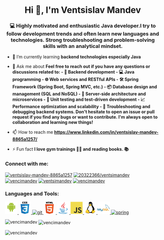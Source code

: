 <h1 align="center">Hi 👋, I'm Ventsislav Mandev</h1>
<h3 align="center">💻 Highly motivated and enthusiastic Java developer.I try to follow development trends and often learn new languages and technologies. Strong troubleshooting and problem-solving skills with an analytical mindset.</h3>

- 🌱 I’m currently learning **backend technologies especially Java**

- 💬 Ask me about **Feel free to reach out if you have any questions or discussions related to: - 🚀 Backend development - 💻 Java programming - 🌐 Web services and RESTful APIs - 🛠️ Spring Framework (Spring Boot, Spring MVC, etc.) - 📦 Database design and management (SQL and NoSQL) - 🤖 Server-side architecture and microservices - 🧪 Unit testing and test-driven development - 📈 Performance optimization and scalability - 🚧 Troubleshooting and debugging backend systems. Don't hesitate to open an issue or pull request if you find any bugs or want to contribute. I'm always open to collaboration and learning new things!**

- 📫 How to reach me **https://www.linkedin.com/in/ventsislav-mandev-8865a1257/**

- ⚡ Fun fact **I love gym trainings 💪🏻 and reading books. 📚**

<h3 align="left">Connect with me:</h3>
<p align="left">
<a href="https://linkedin.com/in/ventsislav-mandev-8865a1257" target="blank"><img align="center" src="https://raw.githubusercontent.com/rahuldkjain/github-profile-readme-generator/master/src/images/icons/Social/linked-in-alt.svg" alt="ventsislav-mandev-8865a1257" height="30" width="40" /></a>
<a href="https://stackoverflow.com/users/20322366/ventsimandev" target="blank"><img align="center" src="https://raw.githubusercontent.com/rahuldkjain/github-profile-readme-generator/master/src/images/icons/Social/stack-overflow.svg" alt="20322366/ventsimandev" height="30" width="40" /></a>
<a href="https://fb.com/vencimandev" target="blank"><img align="center" src="https://raw.githubusercontent.com/rahuldkjain/github-profile-readme-generator/master/src/images/icons/Social/facebook.svg" alt="vencimandev" height="30" width="40" /></a>
<a href="https://instagram.com/ventsimandev" target="blank"><img align="center" src="https://raw.githubusercontent.com/rahuldkjain/github-profile-readme-generator/master/src/images/icons/Social/instagram.svg" alt="ventsimandev" height="30" width="40" /></a>
<a href="https://www.leetcode.com/vencimandev" target="blank"><img align="center" src="https://raw.githubusercontent.com/rahuldkjain/github-profile-readme-generator/master/src/images/icons/Social/leet-code.svg" alt="vencimandev" height="30" width="40" /></a>
</p>

<h3 align="left">Languages and Tools:</h3>
<p align="left"> <a href="https://developer.android.com" target="_blank" rel="noreferrer"> <img src="https://raw.githubusercontent.com/devicons/devicon/master/icons/android/android-original-wordmark.svg" alt="android" width="40" height="40"/> </a> <a href="https://www.w3schools.com/css/" target="_blank" rel="noreferrer"> <img src="https://raw.githubusercontent.com/devicons/devicon/master/icons/css3/css3-original-wordmark.svg" alt="css3" width="40" height="40"/> </a> <a href="https://git-scm.com/" target="_blank" rel="noreferrer"> <img src="https://www.vectorlogo.zone/logos/git-scm/git-scm-icon.svg" alt="git" width="40" height="40"/> </a> <a href="https://www.w3.org/html/" target="_blank" rel="noreferrer"> <img src="https://raw.githubusercontent.com/devicons/devicon/master/icons/html5/html5-original-wordmark.svg" alt="html5" width="40" height="40"/> </a> <a href="https://www.java.com" target="_blank" rel="noreferrer"> <img src="https://raw.githubusercontent.com/devicons/devicon/master/icons/java/java-original.svg" alt="java" width="40" height="40"/> </a> <a href="https://developer.mozilla.org/en-US/docs/Web/JavaScript" target="_blank" rel="noreferrer"> <img src="https://raw.githubusercontent.com/devicons/devicon/master/icons/javascript/javascript-original.svg" alt="javascript" width="40" height="40"/> </a> <a href="https://www.linux.org/" target="_blank" rel="noreferrer"> <img src="https://raw.githubusercontent.com/devicons/devicon/master/icons/linux/linux-original.svg" alt="linux" width="40" height="40"/> </a> <a href="https://www.mysql.com/" target="_blank" rel="noreferrer"> <img src="https://raw.githubusercontent.com/devicons/devicon/master/icons/mysql/mysql-original-wordmark.svg" alt="mysql" width="40" height="40"/> </a> <a href="https://spring.io/" target="_blank" rel="noreferrer"> <img src="https://www.vectorlogo.zone/logos/springio/springio-icon.svg" alt="spring" width="40" height="40"/> </a> </p>

<p><img align="left" src="https://github-readme-stats.vercel.app/api/top-langs?username=vencimandev&show_icons=true&locale=en&layout=compact" alt="vencimandev" /></p>

<p>&nbsp;<img align="center" src="https://github-readme-stats.vercel.app/api?username=vencimandev&show_icons=true&locale=en" alt="vencimandev" /></p>

<p><img align="center" src="https://github-readme-streak-stats.herokuapp.com/?user=vencimandev&" alt="vencimandev" /></p>
